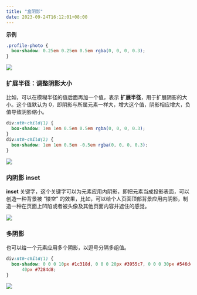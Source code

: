 ```yaml
---
title: "盒阴影"
date: 2023-09-24T16:12:01+08:00
---
```


**示例**

```css
.profile-photo {
  box-shadow: 0.25em 0.25em 0.5em rgba(0, 0, 0, 0.3);
}
```

![](../assets/images/articles/58/01.png)

### 扩展半径：调整阴影大小

比如，可以在模糊半径的值后面再加一个值，表示 **扩展半径**，用于扩展阴影的大小。这个值默认为 0，即阴影与所属元素一样大，增大这个值，阴影相应增大，负值导致阴影缩小。

```css
div:nth-child(1) {
  box-shadow: 1em 1em 0.5em 0.5em rgba(0, 0, 0, 0.3);
}
div:nth-child(2) {
  box-shadow: 1em 1em 0.5em -0.5em rgba(0, 0, 0, 0.3);
}
```

![](../assets/images/articles/58/02.png)

### 内阴影 inset

**inset** 关键字，这个关键字可以为元素应用内阴影，即把元素当成投影表面，可以创造一种背景被 “镂空” 的效果，比如，可以给个人页面顶部背景应用内阴影，制造一种在页面上凹陷或者被头像及其他页面内容并遮住的感觉。

![](../assets/images/articles/58/03.png)

### 多阴影

也可以给一个元素应用多个阴影，以逗号分隔多组值。

```css
div:nth-child(1) {
  box-shadow: 0 0 0 10px #1c318d, 0 0 0 20px #3955c7, 0 0 0 30px #546dc7, 0 0 0
      40px #7284d8;
}
```

![](../assets/images/articles/58/04.png)